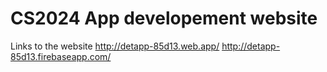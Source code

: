 # CS2024 App developement website
 

Links to the website
http://detapp-85d13.web.app/
http://detapp-85d13.firebaseapp.com/
